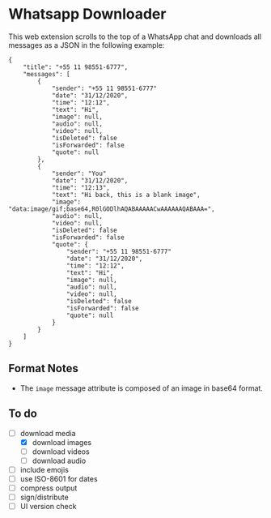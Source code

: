 # Whatsapp Downloader

This web extension scrolls to the top of a WhatsApp chat and downloads all messages as a JSON in the following example:

```
{
    "title": "+55 11 98551-6777",
    "messages": [
        {
            "sender": "+55 11 98551-6777"
            "date": "31/12/2020",
            "time": "12:12",
            "text": "Hi",
            "image": null,
            "audio": null,
            "video": null,
            "isDeleted": false
            "isForwarded": false
            "quote": null
        },
        {
            "sender": "You"
            "date": "31/12/2020",
            "time": "12:13",
            "text": "Hi back, this is a blank image",
            "image": "data:image/gif;base64,R0lGODlhAQABAAAAACwAAAAAAQABAAA=",
            "audio": null,
            "video": null,
            "isDeleted": false
            "isForwarded": false
            "quote": {
                "sender": "+55 11 98551-6777"
                "date": "31/12/2020",
                "time": "12:12",
                "text": "Hi",
                "image": null,
                "audio": null,
                "video": null,
                "isDeleted": false
                "isForwarded": false
                "quote": null
            }
        }
    ]
}
```

## Format Notes

- The `image` message attribute is composed of an image in base64 format.
<!-- - The datetime format is ISO-8601 -->

<!-- ### Known issues -->

## To do

- [ ] download media
  - [x] download images
  - [ ] download videos
  - [ ] download audio
- [ ] include emojis
- [ ] use ISO-8601 for dates
- [ ] compress output
- [ ] sign/distribute
- [ ] UI version check
